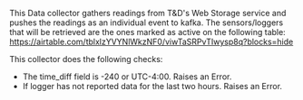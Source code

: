 This Data collector gathers readings from T&D's Web Storage service and pushes the readings as an individual event to kafka. The sensors/loggers that will be retrieved are the ones marked as active on the following table:
https://airtable.com/tblxlzYVYNlWkzNF0/viwTaSRPvTIwysp8q?blocks=hide

This collector does the following checks:
- The time_diff field is -240 or UTC-4:00. Raises an Error.
- If logger has not reported data for the last two hours. Raises an Error.